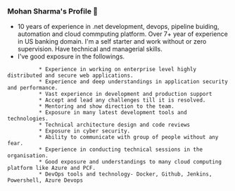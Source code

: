 ### Mohan Sharma's Profile 👋


<!--**mohan023/mohan023** is a ✨ _special_ ✨ repository because its `README.md` (this file) appears on your GitHub profile.

Here are some ideas to get you started:-->

- 10 years of experience in .net development, devops, pipeline buiding, automation and cloud commputing platform. Over 7+ year of experience in US banking domain. I'm a self starter and work without or zero supervision. Have technical and managerial skills.
- I've good exposure in the followings.<br>
```       
          * Experience in working on enterprise level highly distributed and secure web applications. 
          * Experience and deep understandings in application security and performance.
          * Vast experience in development and production support
          * Accept and lead any challenges till it is resolved. 
          * Mentoring and show direction to the team.
          * Exposure in many latest development tools and technologies.
          * Technical architecture design and code reviews
          * Exposure in cyber security.
          * Ability to communicate with group of people without any fear.
          * Experience in conducting technical sessions in the organisation.
          * Good exposure and understandings to many cloud computing platform like Azure and PCF.
          * DevOps tools and technology- Docker, Github, Jenkins, Powershell, Azure Devops 
          
 ```       

<!---- 👯 I’m looking to collaborate on ...
- 🤔 I’m looking for help with ...
 💬 Ask me about ...
- 📫 How to reach me: 
- 😄 Pronouns: ...
- ⚡ Fun fact: ...-->
